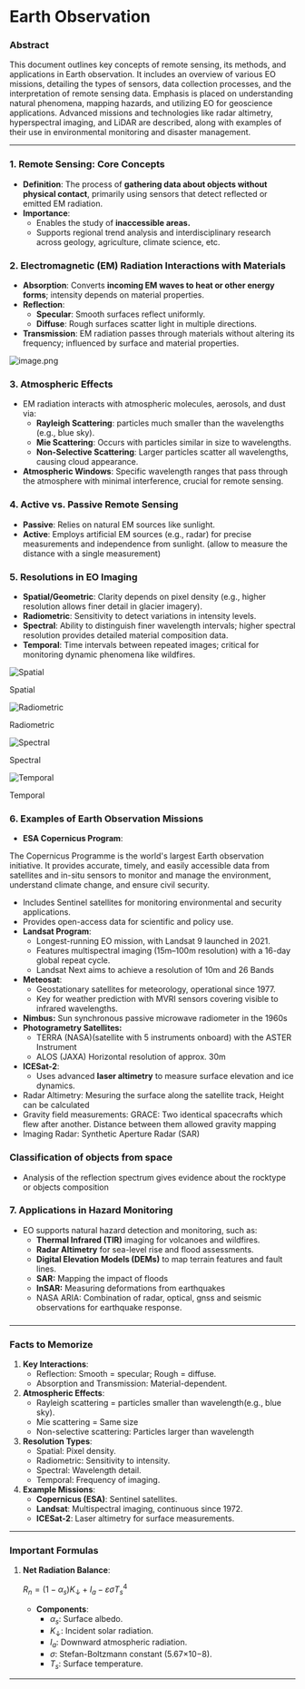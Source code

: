 # Earth Observation

### **Abstract**

This document outlines key concepts of remote sensing, its methods, and applications in Earth observation. It includes an overview of various EO missions, detailing the types of sensors, data collection processes, and the interpretation of remote sensing data. Emphasis is placed on understanding natural phenomena, mapping hazards, and utilizing EO for geoscience applications. Advanced missions and technologies like radar altimetry, hyperspectral imaging, and LiDAR are described, along with examples of their use in environmental monitoring and disaster management.

---

### **1. Remote Sensing: Core Concepts**

- **Definition**: The process of **gathering data about objects without physical contact**, primarily using sensors that detect reflected or emitted EM radiation.
- **Importance**:
    - Enables the study of **inaccessible areas.**
    - Supports regional trend analysis and interdisciplinary research across geology, agriculture, climate science, etc.

### **2. Electromagnetic (EM) Radiation Interactions with Materials**

- **Absorption**: Converts **incoming EM waves to heat or other energy forms**; intensity depends on material properties.
- **Reflection**:
    - **Specular**: Smooth surfaces reflect uniformly.
    - **Diffuse**: Rough surfaces scatter light in multiple directions.
- **Transmission**: EM radiation passes through materials without altering its frequency; influenced by surface and material properties.

![image.png](/Course%20Summary/_resources/EarthObservation-image.png)

### **3. Atmospheric Effects**

- EM radiation interacts with atmospheric molecules, aerosols, and dust via:
    - **Rayleigh Scattering**: particles much smaller than the wavelengths (e.g., blue sky).
    - **Mie Scattering**: Occurs with particles similar in size to wavelengths.
    - **Non-Selective Scattering**: Larger particles scatter all wavelengths, causing cloud appearance.
- **Atmospheric Windows**: Specific wavelength ranges that pass through the atmosphere with minimal interference, crucial for remote sensing.

### **4. Active vs. Passive Remote Sensing**

- **Passive**: Relies on natural EM sources like sunlight.
- **Active**: Employs artificial EM sources (e.g., radar) for precise measurements and independence from sunlight. (allow to measure the distance with a single measurement)

### **5. Resolutions in EO Imaging**

- **Spatial/Geometric**: Clarity depends on pixel density (e.g., higher resolution allows finer detail in glacier imagery).
- **Radiometric**: Sensitivity to detect variations in intensity levels.
- **Spectral**: Ability to distinguish finer wavelength intervals; higher spectral resolution provides detailed material composition data.
- **Temporal**: Time intervals between repeated images; critical for monitoring dynamic phenomena like wildfires.

![Spatial](/Course%20Summary/_resources/EarthObservation-image1.png)

Spatial

![Radiometric](/Course%20Summary/_resources/EarthObservation-image2.png)

Radiometric

![Spectral](/Course%20Summary/_resources/EarthObservation-image3.png)

Spectral

![Temporal](/Course%20Summary/_resources/EarthObservation-image4.png)

Temporal

### **6. Examples of Earth Observation Missions**

- **ESA Copernicus Program**:

The Copernicus Programme is the world's largest Earth observation initiative. It provides accurate, timely, and easily accessible data from satellites and in-situ sensors to monitor and manage the environment, understand climate change, and ensure civil security.

- Includes Sentinel satellites for monitoring environmental and security applications.
- Provides open-access data for scientific and policy use.
- **Landsat Program**:
    - Longest-running EO mission, with Landsat 9 launched in 2021.
    - Features multispectral imaging (15m–100m resolution) with a 16-day global repeat cycle.
    - Landsat Next aims to achieve a resolution of 10m and 26 Bands
- **Meteosat**:
    - Geostationary satellites for meteorology, operational since 1977.
    - Key for weather prediction with MVRI sensors covering visible to infrared wavelengths.
- **Nimbus:** Sun synchronous passive microwave radiometer in the 1960s
- **Photogrametry Satellites:**
    - TERRA (NASA)(satellite with 5 instruments onboard) with the ASTER Instrument
    - ALOS (JAXA) Horizontal resolution of approx. 30m
- **ICESat-2**:
    - Uses advanced **laser altimetry** to measure surface elevation and ice dynamics.
- Radar Altimetry: Mesuring the surface along the satellite track, Height can be calculated
- Gravity field measurements: GRACE: Two identical spacecrafts which flew after another. Distance between them allowed gravity mapping
- Imaging Radar: Synthetic Aperture Radar (SAR)

### Classification of objects from space

- Analysis of the reflection spectrum gives evidence about the rocktype or objects composition

### **7. Applications in Hazard Monitoring**

- EO supports natural hazard detection and monitoring, such as:
    - **Thermal Infrared (TIR)** imaging for volcanoes and wildfires.
    - **Radar Altimetry** for sea-level rise and flood assessments.
    - **Digital Elevation Models (DEMs)** to map terrain features and fault lines.
    - **SAR:** Mapping the impact of floods
    - **InSAR:** Measuring deformations from earthquakes
    - NASA ARIA: Combination of radar, optical, gnss and seismic observations for earthquake response.

### 

---

### **Facts to Memorize**

1. **Key Interactions**:
    - Reflection: Smooth = specular; Rough = diffuse.
    - Absorption and Transmission: Material-dependent.
2. **Atmospheric Effects**:
    - Rayleigh scattering = particles smaller than wavelength(e.g., blue sky).
    - Mie scattering = Same size
    - Non-selective scattering: Particles larger than wavelength
3. **Resolution Types**:
    - Spatial: Pixel density.
    - Radiometric: Sensitivity to intensity.
    - Spectral: Wavelength detail.
    - Temporal: Frequency of imaging.
4. **Example Missions**:
    - **Copernicus (ESA)**: Sentinel satellites.
    - **Landsat**: Multispectral imaging, continuous since 1972.
    - **ICESat-2**: Laser altimetry for surface measurements.

---

### **Important Formulas**

1. **Net Radiation Balance**:
    
    $R_n = (1 - \alpha_s) K_\downarrow + I_a - \varepsilon \sigma T_s^4$
    
    - **Components**:
        - $\alpha_s$: Surface albedo.
        - $K_\downarrow$: Incident solar radiation.
        - $I_a$: Downward atmospheric radiation.
        - $\sigma$: Stefan-Boltzmann constant (5.67×10−8).
        - $T_s$: Surface temperature.

---